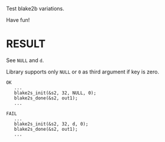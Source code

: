 Test blake2b variations.

Have fun!


RESULT
======
See `NULL` and `d`.

Library supports only `NULL` or `0` as third argument if key is zero.

```
OK
   ...
   blake2s_init(&s2, 32, NULL, 0);
   blake2s_done(&s2, out1);
   ...

FAIL
   ...
   blake2s_init(&s2, 32, d, 0);
   blake2s_done(&s2, out1);
   ...

```

